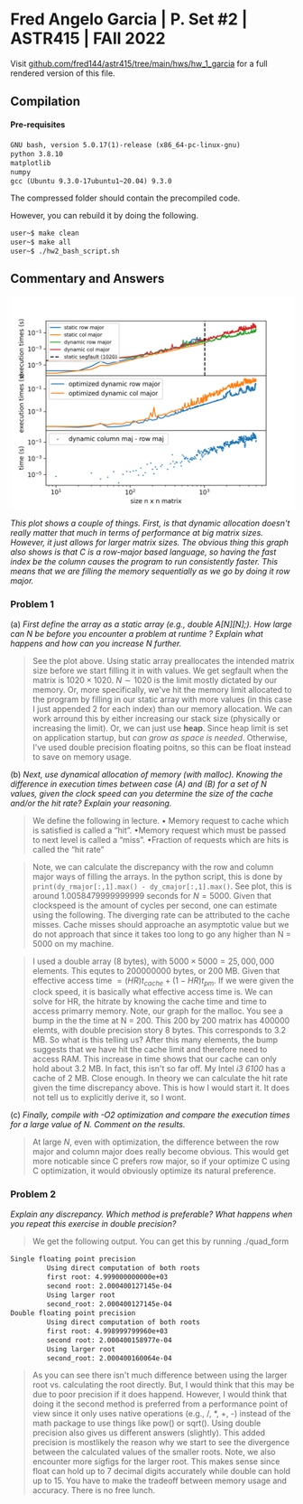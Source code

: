 # Fred Angelo Garcia | P. Set #2 | ASTR415 | FAll 2022
Visit [github.com/fred144/astr415/tree/main/hws/hw_1_garcia](github.com/fred144/astr415/tree/main/hws/hw_1_garcia) for a full rendered version of this file. 

## Compilation 
#### Pre-requisites
```console
GNU bash, version 5.0.17(1)-release (x86_64-pc-linux-gnu)
python 3.8.10 
matplotlib
numpy
gcc (Ubuntu 9.3.0-17ubuntu1~20.04) 9.3.0
```
The compressed folder should contain the precompiled code. 

However, you can rebuild it by doing the following.
```console
user~$ make clean
user~$ make all
user~$ ./hw2_bash_script.sh 
```
## Commentary and Answers 



<img src=./results.png alt="drawing" width="600"/>
<!-- ![image info](./results.png ) -->

*This plot shows a couple of things. First, is that dynamic allocation doesn't really matter that much in terms of performance at big matrix sizes. However, it just allows for larger matrix sizes. The obvious thing this graph also shows is that $C$ is a row-major based language, so having the fast index be the column causes the program to run consistently faster. This means that we are filling the memory sequentially as we go by doing it row major.*


### Problem 1
(a) *First define the array as a static array (e.g., double A[N][N];). How large can N
be before you encounter a problem at runtime ? Explain what happens and how
can you increase N further.*
> See the plot above. Using static array preallocates the intended matrix size before we start filling it in with values. We get segfault when the matrix is $1020 \times 1020$. $N \sim 1020$ is the limit mostly dictated by our memory. Or, more specifically, we've hit the memory limit allocated to the program by filling in our static array with more values (in this case I just appended 2 for each index) than our memory allocation. We can work arround this by either increasing our stack size (physically or increasing the limit). Or, we can just use **heap**. Since heap limit is set on application startup, but *can grow as space is needed*. Otherwise, I've used double precision floating poitns, so this can be float instead to save on memory usage.  

(b) *Next, use dynamical allocation of memory (with malloc). Knowing the difference
in execution times between case (A) and (B) for a set of N values, given the clock
speed can you determine the size of the cache and/or the hit rate? Explain your
reasoning.*
> We define the following in lecture. • Memory request to cache which is satisfied 
is called a “hit”. •Memory request which must be passed to 
next level is called a “miss”. •Fraction of requests which are hits is called 
the “hit rate”

>Note, we can calculate the discrepancy with the row and column major ways of filling the arrays. In the python script, this is done by `print(dy_rmajor[:,1].max() - dy_cmajor[:,1].max()`. See plot, this is around 1.0058479999999999 seconds for $N=5000$.  Given that clockspeed is the amount of cycles per second, one can estimate using the following. The diverging rate can be attributed to the cache misses. Cache misses should approache an asymptotic value but we do not approach that since it takes too long to go any higher than N = 5000 on my machine.

> I used a double array (8 bytes), with  $5000 \times 5000 = 25,000,000$ elements. This equtes to 200000000 bytes, or 200 MB. Given that effective access time $= (HR) t_{cache} + (1-HR) t_{pm}$. If we were given the clock speed, it is basically what effective access time is. We can solve for HR, the hitrate by knowing the cache time and time to access primarry memory. Note, our graph for the malloc. You see a bump in the the time at N = 200. This 200 by 200 matrix has 400000 elemts, with double precision story 8 bytes. This corresponds to 3.2 MB. So what is this telling us? After this many elements, the bump suggests that we have hit the cache limit and therefore need to access RAM. This increase in time shows that our cache can only hold about 3.2 MB. In fact, this isn't so far off. My Intel *i3 6100* has a cache of 2 MB. Close enough. In theory we can calculate the hit rate given the time discrepancy above. This is how I would start it. It does not tell us to explicitly derive it, so I wont.

(c) *Finally, compile with -O2 optimization and compare the execution times for a
large value of N. Comment on the results.*
> At large $N$, even with optimization, the difference between the row major and column major does really become obvious. This would get more noticable since C prefers row major, so if your optimize C using C optimization, it would obviously optimize its natural preference.

### Problem 2 
*Explain any discrepancy. Which method is preferable? What happens when you repeat this
exercise in double precision?*

>We get the following output. You can get this by running ./quad_form
```
Single floating point precision
         Using direct computation of both roots
         first root: 4.999000000000e+03  
         second root: 2.000400127145e-04  
         Using larger root 
         second_root: 2.000400127145e-04  
Double floating point precision
         Using direct computation of both roots
         first root: 4.998999799960e+03  
         second root: 2.000400158977e-04  
         Using larger root 
         second_root: 2.000400160064e-04  
```
>As you can see there isn't much difference between using the larger root vs. calculating the root directly. But, I would think that this may be due to poor precision if it does happend. However, I would think that doing it the second method is preferred from a performance point of view since it only uses native operations (e.g., /, *, +, -) instead of the math package to use things like pow() or sqrt(). Using double precision also gives us different answers (slightly). This added precision is mostlikely the reason why we start to see the divergence between the calculated values of the smaller roots. Note, we also encounter more sigfigs for the larger root. This makes sense since float can hold up to 7 decimal digits accurately while double can hold up to 15. You have to make the tradeoff between memory usage and accuracy. There is no free lunch.  
